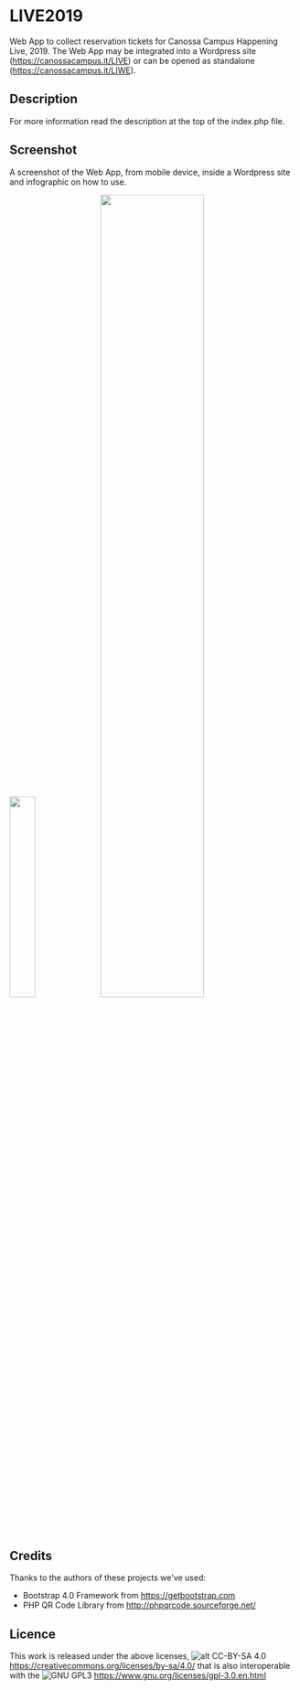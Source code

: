 # LIVE2019
Web App to collect reservation tickets for Canossa Campus Happening Live, 2019.
The Web App may be integrated into a Wordpress site (https://canossacampus.it/LIVE) or can be opened as standalone (https://canossacampus.it/LIWE).

## Description
For more information read the description at the top of the index.php file.

## Screenshot
A screenshot of the Web App, from mobile device, inside a Wordpress site and infographic on how to use.
<div style="margin:0 auto;"><img src="https://www.canossacampus.it/test/LabWeb/LIVE/live1819b/wp-content/campus/img/mobile-1.png" width="30%">&nbsp;&nbsp;<img src="https://www.canossacampus.it/test/LabWeb/LIVE/live1819b/wp-content/uploads/2019/05/istruzioni-1.png" width="60%"></div>

## Credits
Thanks to the authors of these projects we've used:
- Bootstrap 4.0 Framework from https://getbootstrap.com
- PHP QR Code Library from http://phpqrcode.sourceforge.net/

## Licence
This work is released under the above licenses, ![alt CC-BY-SA 4.0](https://licensebuttons.net/l/by-sa/4.0/88x31.png) https://creativecommons.org/licenses/by-sa/4.0/ that is also interoperable with the ![GNU GPL3](https://www.gnu.org/graphics/gplv3-88x31.png) https://www.gnu.org/licenses/gpl-3.0.en.html
